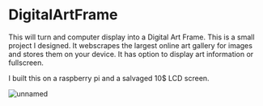 # DigitalArtFrame
This will turn and computer display into a Digital Art Frame. This is a small project I designed. It webscrapes the largest online art gallery for images and stores them on your device. It has option to display art information or fullscreen.

I built this on a raspberry pi and a salvaged 10$ LCD screen.

![unnamed](https://user-images.githubusercontent.com/52512047/218915527-690147c8-eef6-47e1-bcb6-ed205b3a4431.jpg)
